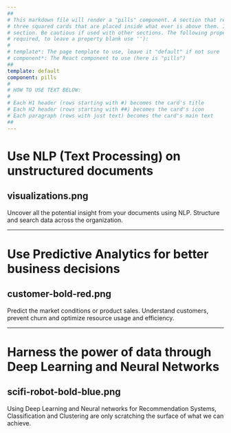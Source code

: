 ```yaml
---
##
# This markdown file will render a "pills" component. A section that renders a "pills" component shows specifically 
# three squared cards that are placed inside what ever is above them. It is designed to be used right after a "hero"
# section. Be cautious if used with other sections. The following properties may be set (properties with * are 
# required, to leave a property blank use ''):
#
# template*: The page template to use, leave it "default" if not sure
# component*: The React component to use (here is "pills")
##
template: default
component: pills
#
# HOW TO USE TEXT BELOW:
#
# Each H1 header (rows starting with #) becomes the card's title
# Each H2 header (rows starting with ##) becomes the card's icon
# Each paragraph (rows with just text) becomes the card's main text
##
---
```


# Use NLP (Text Processing) on unstructured documents
## visualizations.png

Uncover all the potential insight from your documents using NLP. Structure and search data across the organization.

---

# Use Predictive Analytics for better business decisions
## customer-bold-red.png

Predict the market conditions or product sales. Understand customers, prevent churn and optimize resource usage and efficiency.

---

# Harness the power of data through Deep Learning and Neural Networks
## scifi-robot-bold-blue.png

Using Deep Learning and Neural networks for Recommendation Systems, Classification and Clustering are only scratching the surface of what we can achieve.
